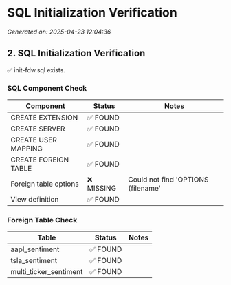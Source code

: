 # SQL Initialization Verification

*Generated on: 2025-04-23 12:04:36*

## 2. SQL Initialization Verification

✅ init-fdw.sql exists.

### SQL Component Check

| Component | Status | Notes |
| --------- | ------ | ----- |
| CREATE EXTENSION | ✅ FOUND |  |
| CREATE SERVER | ✅ FOUND |  |
| CREATE USER MAPPING | ✅ FOUND |  |
| CREATE FOREIGN TABLE | ✅ FOUND |  |
| Foreign table options | ❌ MISSING | Could not find 'OPTIONS (filename' |
| View definition | ✅ FOUND |  |

### Foreign Table Check

| Table | Status | Notes |
| ----- | ------ | ----- |
| aapl_sentiment | ✅ FOUND |  |
| tsla_sentiment | ✅ FOUND |  |
| multi_ticker_sentiment | ✅ FOUND |  |
